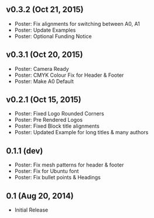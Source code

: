 v0.3.2 (Oct 21, 2015)
----------
* Poster: Fix alignments for switching between A0, A1
* Poster: Update Examples
* Poster: Optional Funding Notice

v0.3.1 (Oct 20, 2015)
----------
* Poster: Camera Ready
* Poster: CMYK Colour Fix for Header & Footer
* Poster: Make A0 Default

v0.2.1 (Oct 15, 2015)
----------
* Poster: Fixed Logo Rounded Corners
* Poster: Pre Rendered Logos
* Poster: Fixed Block title alignments
* Poster: Updated Example for long titles & many authors

0.1.1 (dev)
----------
* Poster: Fix mesh patterns for header & footer
* Poster: Fix for Ubuntu font
* Poster: Fix bullet points & Headings

0.1 (Aug 20, 2014)
----------
* Initial Release
